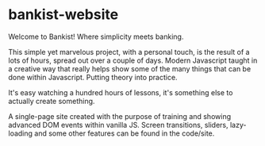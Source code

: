 # bankist-website
Welcome to Bankist! Where simplicity meets banking.

This simple yet marvelous project, with a personal touch, is the result of a lots of hours, spread out over a couple of days.
Modern Javascript taught in a creative way that really helps show some of the many things that can be done within Javascript.
Putting theory into practice.

It's easy watching a hundred hours of lessons, it's something else to actually create something.

A single-page site created with the purpose of training and showing advanced DOM events within vanilla JS.
Screen transitions, sliders, lazy-loading and some other features can be found in the code/site.
